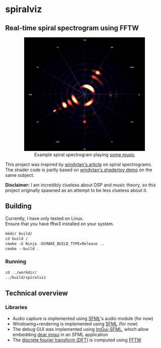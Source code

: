 # spiralviz
## Real-time spiral spectrogram using FFTW

<p style="text-align: center;">
    <img src="assets/oneshot-360p.png"/><br/>
    Example spiral spectrogram playing <a href="https://nightmargin.bandcamp.com/track/ghost-in-the-machine">some music</a>
</p>

This project was inspired by [windytan's article](https://www.windytan.com/2021/11/spiral-spectrograms-and-intonation.html) on spiral spectrograms.  
The shader code is partly based on [windytan's shadertoy demo](https://www.shadertoy.com/view/ftKGRc) on the same subject.

**Disclaimer:** I am incredibly clueless about DSP and music theory, so this
project originally spawned as an attempt to be less clueless about it.

## Building

Currently, I have only tested on Linux.  
Ensure that you have fftw3 installed on your system.

```shell
mkdir build/
cd build /
cmake -G Ninja -DCMAKE_BUILD_TYPE=Release ..
cmake --build .
```

### Running

```shell
cd ../workdir/
../build/spiralviz
```

## Technical overview

### Libraries

- Audio capture is implemented using [SFML](https://www.sfml-dev.org/index.php)'s audio module (for now)
- Windowing+rendering is implemented using [SFML](https://www.sfml-dev.org/index.php) (for now)
- The debug GUI was implemented using [ImGui-SFML](https://github.com/SFML/imgui-sfml), which allow embedding [dear imgui](https://github.com/ocornut/imgui) in an SFML application
- The [discrete fourier transform (DFT)](https://en.wikipedia.org/wiki/Discrete_Fourier_transform) is computed using [FFTW](https://www.fftw.org/)